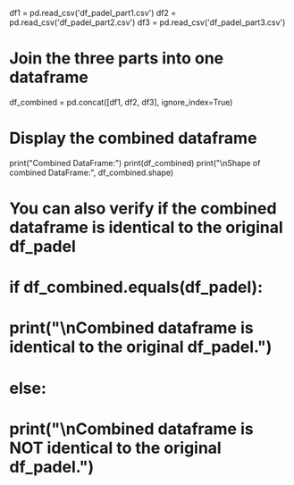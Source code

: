 df1 = pd.read_csv('df_padel_part1.csv')
df2 = pd.read_csv('df_padel_part2.csv')
df3 = pd.read_csv('df_padel_part3.csv')

# Join the three parts into one dataframe
df_combined = pd.concat([df1, df2, df3], ignore_index=True)

# Display the combined dataframe
print("Combined DataFrame:")
print(df_combined)
print("\nShape of combined DataFrame:", df_combined.shape)

# You can also verify if the combined dataframe is identical to the original df_padel
# if df_combined.equals(df_padel):
#     print("\nCombined dataframe is identical to the original df_padel.")
# else:
#     print("\nCombined dataframe is NOT identical to the original df_padel.")
